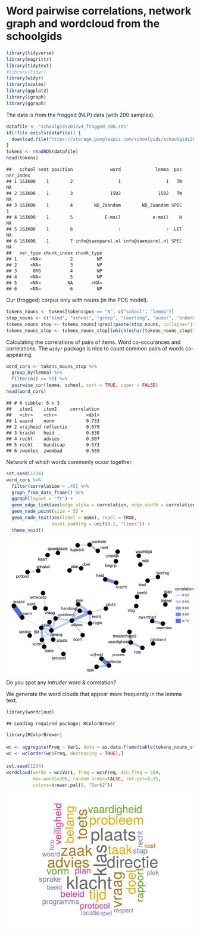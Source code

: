 Word pairwise correlations, network graph and wordcloud from the schoolgids
================

``` r
library(tidyverse)
library(magrittr)
library(tidytext)
#library(tidyr)
library(widyr)
library(scales)
library(ggplot2)
library(igraph)
library(ggraph)
```

The data is from the frogged (NLP) data (with 200 samples).

``` r
datafile <- "schoolgids2017v4_frogged_200.rds"
if(!file.exists(datafile)) {
  download.file("https://storage.googleapis.com/schoolgids/schoolgids2017v4/schoolgids2017v4_frogged_200.rds", datafile)
}
tokens <- readRDS(datafile)
head(tokens)
```

    ##   school sent position              word             lemma  pos ner_index
    ## 1 16JK00    1        2                 1                 1   TW        NA
    ## 2 16JK00    1        3              1502              1502   TW        NA
    ## 3 16JK00    1        4        ND_Zaandam        ND_Zaandam SPEC         1
    ## 4 16JK00    1        5            E-mail            e-mail    N        NA
    ## 5 16JK00    1        6                 :                 :  LET        NA
    ## 6 16JK00    1        7 info@saenparel.nl info@saenparel.nl SPEC        NA
    ##   ner_type chunk_index chunk_type
    ## 1     <NA>           2         NP
    ## 2     <NA>           3         NP
    ## 3      ORG           4         NP
    ## 4     <NA>           5         NP
    ## 5     <NA>          NA       <NA>
    ## 6     <NA>           6         NP

Our (frogged) corpus only with nouns (in the POS model).

``` r
tokens_nouns <- tokens[tokens$pos == "N", c("school", "lemma")]
stop_nouns <- c("kind", "school", "groep", "leerling", "ouder", "onderwijs", "leerkracht", "jaar", "schooljaar", "informatie", "activiteit", "ondersteuning", "basisschool", "gesprek", "week", "contact", "directeur", "website", "e-mail", "afspraak", "team", tm::stopwords("dutch") )
tokens_nouns_stop <- tokens_nouns[!grepl(paste(stop_nouns, collapse="|"), tokens_nouns$lemma),]
tokens_nouns_stop <- tokens_nouns_stop[(which(nchar(tokens_nouns_stop$lemma) >= 4)), ] # words less than or equal to 'n' char
```

Calculating the correlations of pairs of items. Word co-occurances and correlations. The `widyr` package is nice to count common pairs of words co-appearing.

``` r
word_cors <- tokens_nouns_stop %>%
  group_by(lemma) %>%
  filter(n() >= 50) %>%
  pairwise_cor(lemma, school, sort = TRUE, upper = FALSE)
head(word_cors)
```

    ## # A tibble: 6 x 3
    ##   item1    item2     correlation
    ##   <chr>    <chr>           <dbl>
    ## 1 waard    norm            0.733
    ## 2 vrijheid reflectie       0.679
    ## 3 kracht   heid            0.638
    ## 4 recht    advies          0.607
    ## 5 recht    handicap        0.573
    ## 6 zwemles  zwembad         0.569

Network of which words commonly occur together.

``` r
set.seed(1234)
word_cors %>%
  filter(correlation > .45) %>%
  graph_from_data_frame() %>%
  ggraph(layout = "fr") +
  geom_edge_link(aes(edge_alpha = correlation, edge_width = correlation), edge_colour = "royalblue") +
  geom_node_point(size = 5) +
  geom_node_text(aes(label = name), repel = TRUE,
                 point.padding = unit(0.2, "lines")) +
  theme_void()
```

![](word_correlations_files/figure-markdown_github/unnamed-chunk-5-1.png)

Do you spot any *intruder* word & correlation?

We generate the word clouds that appear more frequently in the lemma text.

``` r
library(wordcloud)
```

    ## Loading required package: RColorBrewer

``` r
library(RColorBrewer)

wc <- aggregate(Freq ~ Var1, data = as.data.frame(table(tokens_nouns_stop$lemma)), FUN = sum)
wc <- wc[order(wc$Freq, decreasing = TRUE),]

set.seed(1234)
wordcloud(words = wc$Var1, freq = wc$Freq, min.freq = 550,
          max.words=200, random.order=FALSE, rot.per=0.35, 
          colors=brewer.pal(8, "Dark2"))
```

![](word_correlations_files/figure-markdown_github/unnamed-chunk-6-1.png)
